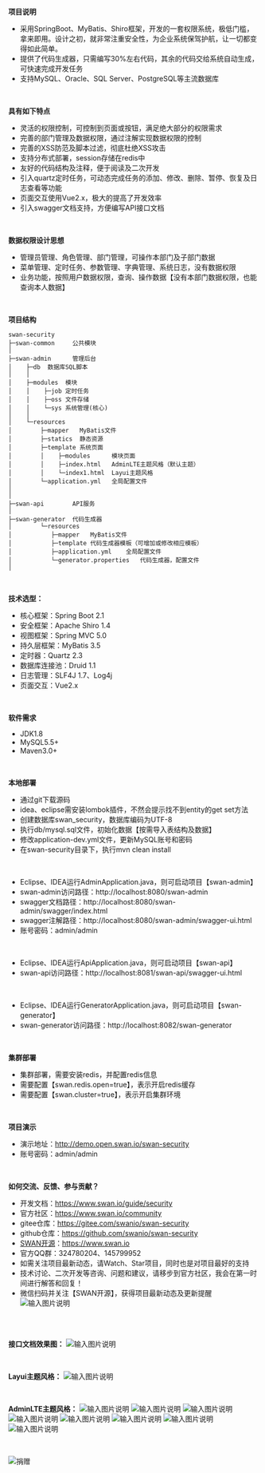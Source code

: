 **项目说明** 
- 采用SpringBoot、MyBatis、Shiro框架，开发的一套权限系统，极低门槛，拿来即用。设计之初，就非常注重安全性，为企业系统保驾护航，让一切都变得如此简单。
- 提供了代码生成器，只需编写30%左右代码，其余的代码交给系统自动生成，可快速完成开发任务
- 支持MySQL、Oracle、SQL Server、PostgreSQL等主流数据库
<br>

**具有如下特点** 
- 灵活的权限控制，可控制到页面或按钮，满足绝大部分的权限需求
- 完善的部门管理及数据权限，通过注解实现数据权限的控制
- 完善的XSS防范及脚本过滤，彻底杜绝XSS攻击
- 支持分布式部署，session存储在redis中
- 友好的代码结构及注释，便于阅读及二次开发
- 引入quartz定时任务，可动态完成任务的添加、修改、删除、暂停、恢复及日志查看等功能
- 页面交互使用Vue2.x，极大的提高了开发效率
- 引入swagger文档支持，方便编写API接口文档

<br>

**数据权限设计思想** 
- 管理员管理、角色管理、部门管理，可操作本部门及子部门数据
- 菜单管理、定时任务、参数管理、字典管理、系统日志，没有数据权限
- 业务功能，按照用户数据权限，查询、操作数据【没有本部门数据权限，也能查询本人数据】

<br> 

**项目结构** 
```
swan-security
├─swan-common     公共模块
│ 
├─swan-admin      管理后台
│    ├─db  数据库SQL脚本
│    │ 
│    ├─modules  模块
│    │    ├─job 定时任务
│    │    ├─oss 文件存储
│    │    └─sys 系统管理(核心)
│    │ 
│    └─resources 
│        ├─mapper   MyBatis文件
│        ├─statics  静态资源
│        ├─template 系统页面
│        │    ├─modules      模块页面
│        │    ├─index.html   AdminLTE主题风格（默认主题）
│        │    └─index1.html  Layui主题风格
│        └─application.yml   全局配置文件
│       
│ 
├─swan-api        API服务
│ 
├─swan-generator  代码生成器
│        └─resources 
│           ├─mapper   MyBatis文件
│           ├─template 代码生成器模板（可增加或修改相应模板）
│           ├─application.yml    全局配置文件
│           └─generator.properties   代码生成器，配置文件
│
```

<br>

 **技术选型：** 
- 核心框架：Spring Boot 2.1
- 安全框架：Apache Shiro 1.4
- 视图框架：Spring MVC 5.0
- 持久层框架：MyBatis 3.5
- 定时器：Quartz 2.3
- 数据库连接池：Druid 1.1
- 日志管理：SLF4J 1.7、Log4j
- 页面交互：Vue2.x

<br>

 **软件需求** 
- JDK1.8
- MySQL5.5+
- Maven3.0+

<br>

 **本地部署**
- 通过git下载源码
- idea、eclipse需安装lombok插件，不然会提示找不到entity的get set方法
- 创建数据库swan_security，数据库编码为UTF-8
- 执行db/mysql.sql文件，初始化数据【按需导入表结构及数据】
- 修改application-dev.yml文件，更新MySQL账号和密码
- 在swan-security目录下，执行mvn clean install
<br>

- Eclipse、IDEA运行AdminApplication.java，则可启动项目【swan-admin】
- swan-admin访问路径：http://localhost:8080/swan-admin
- swagger文档路径：http://localhost:8080/swan-admin/swagger/index.html
- swagger注解路径：http://localhost:8080/swan-admin/swagger-ui.html
- 账号密码：admin/admin

<br>

- Eclipse、IDEA运行ApiApplication.java，则可启动项目【swan-api】
- swan-api访问路径：http://localhost:8081/swan-api/swagger-ui.html

<br>

- Eclipse、IDEA运行GeneratorApplication.java，则可启动项目【swan-generator】
- swan-generator访问路径：http://localhost:8082/swan-generator


<br>

 **集群部署**
- 集群部署，需要安装redis，并配置redis信息
- 需要配置【swan.redis.open=true】，表示开启redis缓存
- 需要配置【swan.cluster=true】，表示开启集群环境

<br>

 **项目演示**
- 演示地址：http://demo.open.swan.io/swan-security
- 账号密码：admin/admin

<br>

**如何交流、反馈、参与贡献？** 
- 开发文档：https://www.swan.io/guide/security
- 官方社区：https://www.swan.io/community
- gitee仓库：https://gitee.com/swanio/swan-security
- github仓库：https://github.com/swanio/swan-security
- [SWAN开源](https://www.swan.io)：https://www.swan.io   
- 官方QQ群：324780204、145799952
- 如需关注项目最新动态，请Watch、Star项目，同时也是对项目最好的支持
- 技术讨论、二次开发等咨询、问题和建议，请移步到官方社区，我会在第一时间进行解答和回复！
- 微信扫码并关注【SWAN开源】，获得项目最新动态及更新提醒<br>
![输入图片说明](http://cdn.swan.io/47c26201804031918312618.jpg "在这里输入图片标题")
<br>
<br>

**接口文档效果图：** 
![输入图片说明](http://cdn.swan.io/img/c8dae596146248d8b4d0639738c2932b "在这里输入图片标题")

<br>

**Layui主题风格：**
![输入图片说明](http://cdn.swan.io/img/1013aa91fe8542b7b05d82bc9444433a "在这里输入图片标题")

<br>

**AdminLTE主题风格：**
![输入图片说明](http://cdn.swan.io/img/f9762bc6574545ce908e271995efcf1c "在这里输入图片标题")
![输入图片说明](http://cdn.swan.io/img/a1b8bf1ea3db4844a8652a9cf84048cc "在这里输入图片标题")
![输入图片说明](http://cdn.swan.io/img/e542060605f94b3ebec699b0afffc22d "在这里输入图片标题")
![输入图片说明](http://cdn.swan.io/img/c94be5b4bf0d4387b18e119c91b1a986 "在这里输入图片标题")
![输入图片说明](http://cdn.swan.io/img/ae8c683a01c74d8dbc52d62547efda31 "在这里输入图片标题")
![输入图片说明](http://cdn.swan.io/img/ca38bcf3717c427d82dd67d86b744e18 "在这里输入图片标题")
![输入图片说明](http://cdn.swan.io/img/4862ec46a9ad469b90c30788c4707e35 "在这里输入图片标题")
![输入图片说明](http://cdn.swan.io/img/5d8e7243d30a4421b90f15394b6d1ccd "在这里输入图片标题")

<br>

![捐赠](http://cdn.swan.io/donate.jpg "捐赠") 